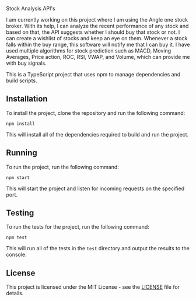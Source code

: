 Stock Analysis API's

I am currently working on this project where I am using the Angle one stock broker. With its help, I can analyze the recent performance of any stock and based on that, the API suggests whether I should buy that stock or not. I can create a wishlist of stocks and keep an eye on them. Whenever a stock falls within the buy range, this software will notify me that I can buy it. I have used multiple algorithms for stock prediction such as MACD, Moving Averages, Price action, ROC, RSI, VWAP, and Volume, which can provide me with buy signals.

This is a TypeScript project that uses npm to manage dependencies and build scripts.

## Installation

To install the project, clone the repository and run the following command:

`npm install`

This will install all of the dependencies required to build and run the project.

## Running

To run the project, run the following command:

`npm start`

This will start the project and listen for incoming requests on the specified port.

## Testing

To run the tests for the project, run the following command:

`npm test`

This will run all of the tests in the `test` directory and output the results to the console.

## License

This project is licensed under the MIT License - see the [LICENSE](LICENSE) file for details.
